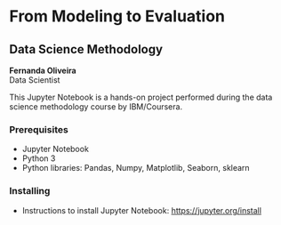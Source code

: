 # From Modeling to Evaluation
## Data Science Methodology

**Fernanda Oliveira**  
Data Scientist

This Jupyter Notebook is a hands-on project performed during the data science methodology course by IBM/Coursera.

### Prerequisites

* Jupyter Notebook
* Python 3
* Python libraries: Pandas, Numpy, Matplotlib, Seaborn, sklearn

### Installing

* Instructions to install Jupyter Notebook: https://jupyter.org/install
